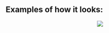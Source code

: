 ## Examples of how it looks:
<p align="center>
<img src="https://i.ibb.co/t35xkLT/n-O2tdbs9cc.png">
</p>
                                                   
<p align="center">
<img src="https://i.ibb.co/DWhy0Nw/Qi-Gg4-DJXe-K.png">
</p>
   
